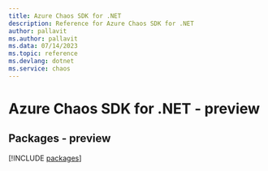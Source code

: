 ```yaml
---
title: Azure Chaos SDK for .NET
description: Reference for Azure Chaos SDK for .NET
author: pallavit
ms.author: pallavit
ms.data: 07/14/2023
ms.topic: reference
ms.devlang: dotnet
ms.service: chaos
---
```

# Azure Chaos SDK for .NET - preview
## Packages - preview
[!INCLUDE [packages](chaos-index.md)]